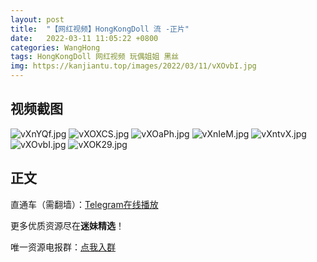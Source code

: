 ```yaml
---
layout: post
title:  "【网红视频】HongKongDoll 流 -正片"
date:   2022-03-11 11:05:22 +0800
categories: WangHong
tags: HongKongDoll 网红视频 玩偶姐姐 黑丝
img: https://kanjiantu.top/images/2022/03/11/vXOvbI.jpg
---
```



## 视频截图


![vXnYQf.jpg](https://kanjiantu.top/images/2022/03/11/vXnYQf.jpg)
![vXOXCS.jpg](https://kanjiantu.top/images/2022/03/11/vXOXCS.jpg)
![vXOaPh.jpg](https://kanjiantu.top/images/2022/03/11/vXOaPh.jpg)
![vXnIeM.jpg](https://kanjiantu.top/images/2022/03/11/vXnIeM.jpg)
![vXntvX.jpg](https://kanjiantu.top/images/2022/03/11/vXntvX.jpg)
![vXOvbI.jpg](https://kanjiantu.top/images/2022/03/11/vXOvbI.jpg)
![vXOK29.jpg](https://kanjiantu.top/images/2022/03/11/vXOK29.jpg)



## 正文

直通车（需翻墙）：[Telegram在线播放](https://t.me/mimeijingxuan/19)

更多优质资源尽在**迷妹精选**！

唯一资源电报群：[点我入群](https://t.me/mimeijingxuan)


